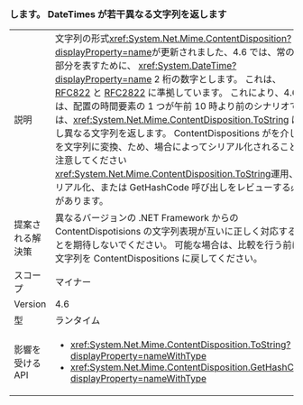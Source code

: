 ### <a name="contentdisposition-datetimes-returns-slightly-different-string"></a>します。 DateTimes が若干異なる文字列を返します

|   |   |
|---|---|
|説明|文字列の形式<xref:System.Net.Mime.ContentDisposition?displayProperty=name>が更新されました、4.6 では、常の時間部分を表すために、 <xref:System.DateTime?displayProperty=name> 2 桁の数字とします。 これは、[RFC822](http://www.ietf.org/rfc/rfc0822.txt) と [RFC2822](http://www.ietf.org/rfc/rfc2822.txt) に準拠しています。 これにより、4.6 では、配置の時間要素の 1 つが午前 10 時より前のシナリオでは、<xref:System.Net.Mime.ContentDisposition.ToString> は少し異なる文字列を返します。 ContentDispositions がを介してを文字列に変換、ため、場合によってシリアル化されることに注意してください<xref:System.Net.Mime.ContentDisposition.ToString>運用、シリアル化、または GetHashCode 呼び出しをレビューする必要があります。|
|提案される解決策|異なるバージョンの .NET Framework からの ContentDispotisions の文字列表現が互いに正しく対応することを期待しないでください。 可能な場合は、比較を行う前に、文字列を ContentDispositions に戻してください。|
|スコープ|マイナー|
|Version|4.6|
|型|ランタイム|
|影響を受ける API|<ul><li><xref:System.Net.Mime.ContentDisposition.ToString?displayProperty=nameWithType></li><li><xref:System.Net.Mime.ContentDisposition.GetHashCode?displayProperty=nameWithType></li></ul>|

